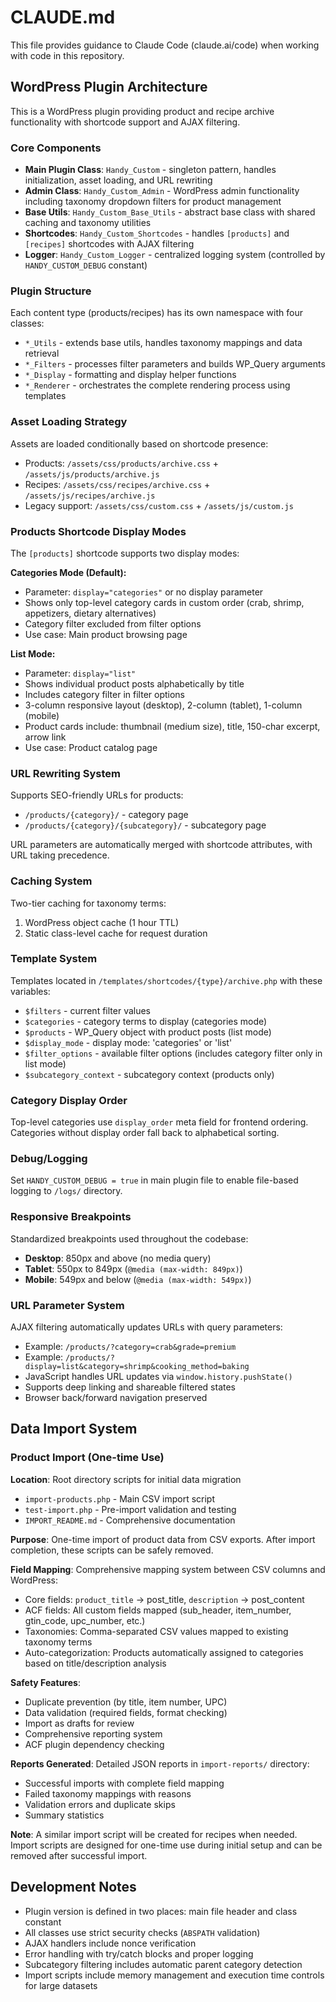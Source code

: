 # CLAUDE.md

This file provides guidance to Claude Code (claude.ai/code) when working with code in this repository.

## WordPress Plugin Architecture

This is a WordPress plugin providing product and recipe archive functionality with shortcode support and AJAX filtering.

### Core Components

- **Main Plugin Class**: `Handy_Custom` - singleton pattern, handles initialization, asset loading, and URL rewriting
- **Admin Class**: `Handy_Custom_Admin` - WordPress admin functionality including taxonomy dropdown filters for product management
- **Base Utils**: `Handy_Custom_Base_Utils` - abstract base class with shared caching and taxonomy utilities
- **Shortcodes**: `Handy_Custom_Shortcodes` - handles `[products]` and `[recipes]` shortcodes with AJAX filtering
- **Logger**: `Handy_Custom_Logger` - centralized logging system (controlled by `HANDY_CUSTOM_DEBUG` constant)

### Plugin Structure

Each content type (products/recipes) has its own namespace with four classes:
- `*_Utils` - extends base utils, handles taxonomy mappings and data retrieval
- `*_Filters` - processes filter parameters and builds WP_Query arguments  
- `*_Display` - formatting and display helper functions
- `*_Renderer` - orchestrates the complete rendering process using templates

### Asset Loading Strategy

Assets are loaded conditionally based on shortcode presence:
- Products: `/assets/css/products/archive.css` + `/assets/js/products/archive.js`
- Recipes: `/assets/css/recipes/archive.css` + `/assets/js/recipes/archive.js`  
- Legacy support: `/assets/css/custom.css` + `/assets/js/custom.js`

### Products Shortcode Display Modes

The `[products]` shortcode supports two display modes:

**Categories Mode (Default):**
- Parameter: `display="categories"` or no display parameter
- Shows only top-level category cards in custom order (crab, shrimp, appetizers, dietary alternatives)
- Category filter excluded from filter options
- Use case: Main product browsing page

**List Mode:**
- Parameter: `display="list"`
- Shows individual product posts alphabetically by title
- Includes category filter in filter options
- 3-column responsive layout (desktop), 2-column (tablet), 1-column (mobile)
- Product cards include: thumbnail (medium size), title, 150-char excerpt, arrow link
- Use case: Product catalog page

### URL Rewriting System

Supports SEO-friendly URLs for products:
- `/products/{category}/` - category page
- `/products/{category}/{subcategory}/` - subcategory page

URL parameters are automatically merged with shortcode attributes, with URL taking precedence.

### Caching System

Two-tier caching for taxonomy terms:
1. WordPress object cache (1 hour TTL)
2. Static class-level cache for request duration

### Template System

Templates located in `/templates/shortcodes/{type}/archive.php` with these variables:
- `$filters` - current filter values
- `$categories` - category terms to display (categories mode)
- `$products` - WP_Query object with product posts (list mode)
- `$display_mode` - display mode: 'categories' or 'list'
- `$filter_options` - available filter options (includes category filter only in list mode)
- `$subcategory_context` - subcategory context (products only)

### Category Display Order

Top-level categories use `display_order` meta field for frontend ordering. Categories without display order fall back to alphabetical sorting.

### Debug/Logging

Set `HANDY_CUSTOM_DEBUG = true` in main plugin file to enable file-based logging to `/logs/` directory.

### Responsive Breakpoints

Standardized breakpoints used throughout the codebase:
- **Desktop**: 850px and above (no media query)
- **Tablet**: 550px to 849px (`@media (max-width: 849px)`)
- **Mobile**: 549px and below (`@media (max-width: 549px)`)

### URL Parameter System

AJAX filtering automatically updates URLs with query parameters:
- Example: `/products/?category=crab&grade=premium`
- Example: `/products/?display=list&category=shrimp&cooking_method=baking`
- JavaScript handles URL updates via `window.history.pushState()`
- Supports deep linking and shareable filtered states
- Browser back/forward navigation preserved

## Data Import System

### Product Import (One-time Use)

**Location**: Root directory scripts for initial data migration
- `import-products.php` - Main CSV import script
- `test-import.php` - Pre-import validation and testing
- `IMPORT_README.md` - Comprehensive documentation

**Purpose**: One-time import of product data from CSV exports. After import completion, these scripts can be safely removed.

**Field Mapping**: Comprehensive mapping system between CSV columns and WordPress:
- Core fields: `product_title` → post_title, `description` → post_content
- ACF fields: All custom fields mapped (sub_header, item_number, gtin_code, upc_number, etc.)
- Taxonomies: Comma-separated CSV values mapped to existing taxonomy terms
- Auto-categorization: Products automatically assigned to categories based on title/description analysis

**Safety Features**:
- Duplicate prevention (by title, item number, UPC)
- Data validation (required fields, format checking)
- Import as drafts for review
- Comprehensive reporting system
- ACF plugin dependency checking

**Reports Generated**: Detailed JSON reports in `import-reports/` directory:
- Successful imports with complete field mapping
- Failed taxonomy mappings with reasons
- Validation errors and duplicate skips
- Summary statistics

**Note**: A similar import script will be created for recipes when needed. Import scripts are designed for one-time use during initial setup and can be removed after successful import.

## Development Notes

- Plugin version is defined in two places: main file header and class constant
- All classes use strict security checks (`ABSPATH` validation)
- AJAX handlers include nonce verification
- Error handling with try/catch blocks and proper logging
- Subcategory filtering includes automatic parent category detection
- Import scripts include memory management and execution time controls for large datasets